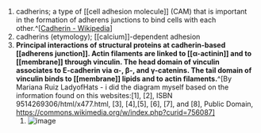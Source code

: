 1. cadherins; a type of [[cell adhesion molecule]] (CAM) that is important in the formation of adherens junctions to bind cells with each other.^[[Cadherin - Wikipedia](https://en.wikipedia.org/wiki/Cadherin#cite_note-:3-1)]
2. cadherins (etymology); [[calcium]]-dependent adhesion
3. **Principal interactions of structural proteins at cadherin-based [[adherens junction]]. Actin filaments are linked to [[α-actinin]] and to [[membrane]] through vinculin. The head domain of vinculin associates to E-cadherin via α-, β-, and γ-catenins. The tail domain of vinculin binds to [[membrane]] lipids and to actin filaments.**^[By Mariana Ruiz LadyofHats - i did the diagram myself based on the information found on this websites:[1], [2], ISBN 9514269306/html/x477.html, [3], [4],[5], [6], [7], and [8], Public Domain, https://commons.wikimedia.org/w/index.php?curid=756087]
	1. ![image](https://upload.wikimedia.org/wikipedia/commons/thumb/2/27/Adherens_Junctions_structural_proteins.svg/418px-Adherens_Junctions_structural_proteins.svg.png)